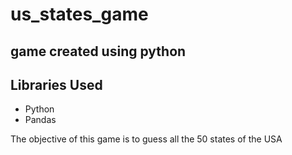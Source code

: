 # us_states_game


<h2>game created using python</h2>


<h2>Libraries Used</h2>
<ul>
<li>
Python
</li>
<li>
Pandas
</li>
</ul>

<p>The objective of this game is to guess all the 50 states of the USA</p>
